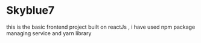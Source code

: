 # Skyblue7
this is the basic frontend project built on reactJs , i have used npm package managing service and yarn library

